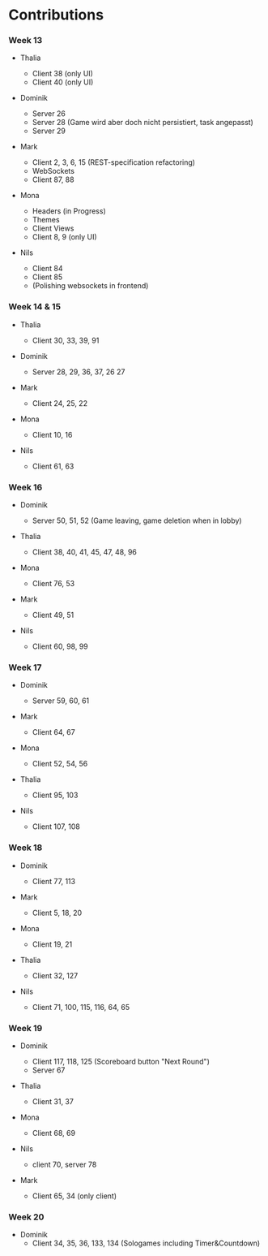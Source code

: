 # Contributions

### Week 13

- Thalia

  - Client 38 (only UI)
  - Client 40 (only UI)

- Dominik

  - Server 26

  * Server 28 (Game wird aber doch nicht persistiert, task angepasst)
  * Server 29

- Mark

  - Client 2, 3, 6, 15 (REST-specification refactoring)
  - WebSockets
  - Client 87, 88

- Mona

  - Headers (in Progress)
  - Themes
  - Client Views
  - Client 8, 9 (only UI)

- Nils
  - Client 84
  - Client 85
  - (Polishing websockets in frontend)

### Week 14 & 15

- Thalia

  - Client 30, 33, 39, 91

- Dominik

  - Server 28, 29, 36, 37, 26 27

- Mark

  - Client 24, 25, 22

- Mona

  - Client 10, 16

- Nils

  - Client 61, 63

### Week 16

- Dominik

  - Server 50, 51, 52 (Game leaving, game deletion when in lobby)

- Thalia

  - Client 38, 40, 41, 45, 47, 48, 96

- Mona

  - Client 76, 53

- Mark

  - Client 49, 51

- Nils
  - Client 60, 98, 99

### Week 17

- Dominik

  - Server 59, 60, 61

- Mark

  - Client 64, 67

- Mona
  - Client 52, 54, 56
- Thalia
  - Client 95, 103
- Nils
  - Client 107, 108

### Week 18

- Dominik

  - Client 77, 113

- Mark

  - Client 5, 18, 20

- Mona
  - Client 19, 21
- Thalia
  - Client 32, 127

- Nils
  - Client 71, 100, 115, 116, 64, 65

### Week 19

- Dominik

  - Client 117, 118, 125 (Scoreboard button "Next Round")
  - Server 67

- Thalia
  - Client 31, 37

- Mona
  - Client 68, 69

- Nils
  - client 70, server 78

- Mark 
  - Client 65,  34 (only client)

### Week 20

- Dominik
  - Client 34, 35, 36, 133, 134 (Sologames including Timer&Countdown)
